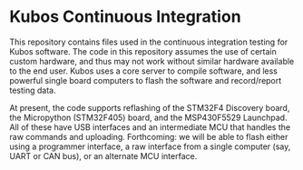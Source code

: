 # Kubos Continuous Integration

This repository contains files used in the continuous integration testing for Kubos software. The code in this repository assumes the use of certain custom hardware, and thus may not work without similar hardware available to the end user. Kubos uses a core server to compile software, and less powerful single board computers to flash the software and record/report testing data. 

At present, the code supports reflashing of the STM32F4 Discovery board, the Micropython (STM32F405) board, and the MSP430F5529 Launchpad. All of these have USB interfaces and an intermediate MCU that handles the raw commands and uploading. Forthcoming: we will be able to flash either using a programmer interface, a raw interface from a single computer (say, UART or CAN bus), or an alternate MCU interface.
